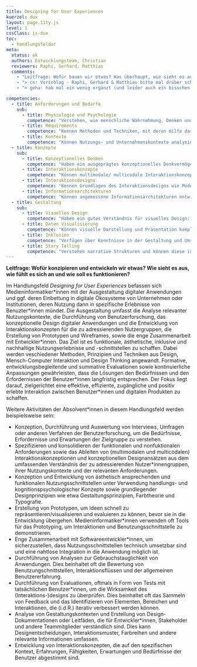 ```yaml
---
title: Designing for User Experiences
kuerzel: dux
layout: page.11ty.js
level: 1
cssClass: is-dux
toc:
  - handlungsfelder
meta:
  status: ok
  authors: Entwicklungsteam, Christian
  reviewers: Raphi, Gerhard, Matthias
  comments:
    - "Leitfrage: Wofür bauen wir etwas? Was überhaupt, wie sieht es aus, wie fühlt es sich an und wie soll es funktionieren?"
    - "> cn: Vorschlag - Raphi, Gerhard & Matthias bitte mal drüber schauen"
    - "> geha: hab mal ein wenig ergänzt (und leider auch ein bisschen an den Kompetenzen rumgeschrieben  -> Benutzerflüsse durch Handlungs- und Interaktionsflüssen ersetzt und Zugänglichkeit reingenommen)"

competencies:
  - title: Anforderungen und Bedarfe
    sub:
      - title: Physiologie und Psychologie
        competence: "Verstehen, wie menschliche Wahrnehmung, Denken und Handeln, Kommunikation und Interaktion funktioniert."
      - title: Requirements
        competence: "Kennen Methoden und Techniken, mit deren Hilfe das Verhalten, die Bedürfnisse, Erfordernisse und die Erwartungen der BenutzerInnen verstanden, erfasst und nutzbar gemacht werden können und können diese anwenden."
      - title: Kontexte
        competence: "Können Nutzungs- und Unternehmenskontexte analysieren und deren Auswirkungen auf Medienwahl und -ausgestaltung erörtern."
  - title: Konzepte
    sub:
      - title: Konzeptionelles Denken
        competence: "Haben ein ausgeprägtes konzeptionelles Denkvermögen entwickelt, um komplexe Probleme zu analysieren, innovative Lösungsansätze zu konzipieren und diese in verständliche und erfahrbare Konzepte zu überführen."
      - title: Interaktionskonzepte
        competence: "Können multimodale/ multicodale Interaktionskonzepte unter Berücksichtigung von Benutzercharakteristika, zu adressierenden Nutzungskontexten, ggf. regulatorischer Rahmenbedingungen (z.B. Accessibility), Designzielsetzungen etc. erarbeiten."
      - title: Interaktionsdesigns
        competence: "Kennen Grundlagen des Interaktionsdesigns wie Modellierung von Handlungs- und Interaktionsflüssen, Erstellung von Wireframes und Prototypen, etc. und können diese in konkreten Projekten anwenden."
      - title: Informationsarchitekturen
        competence: "Können angemessene Informationsarchitekturen entwicklen, evaluieren, iterieren und optimieren."
  - title: Gestaltung
    sub:
      - title: Visuelles Design
        competence: "Haben ein gutes Verständnis für visuelles Design: Farbe, Typografie, Layout, visuelle Hierarchisierung, Designsysteme etc."
      - title: Daten Visualisierung
        competence: "Können visuelle Darstellung und Präsentation komplexer Daten und Informationen für verschiedene Zielgruppen konzipieren und erstellen."
      - title: Inklusion
        competence: "Verfügen über Kenntnisse in der Gestaltung und Umsetzung barrierefreier, inklusiver und zugänglicher Interaktionen, Systeme und Medienprodukte."
      - title: Story Telling
        competence: "Verstehen narrative Strukturen und können diese in unterschiedlichen Medien und Kontexten zum Storytelling einsetzen."
---
```



**Leitfrage: Wofür konzipieren und entwickeln wir etwas? Wie sieht es aus, wie fühlt es sich an und wie soll es funktionieren?**

Im Handlungsfeld *Designing for User Experiences* befassen sich Medieninformatiker\*innen mit der Ausgestaltung digitaler Anwendungen und ggf. deren Einbettung in digitale Ökosysteme von Unternehmen oder Institutionen, deren Nutzung dann in spezifische Erlebnisse von Benuzter\*innen mündet. Die Ausgestaltung umfasst die Analyse relevanter Nutzungskontexte, die Durchführung von Benutzerforschung, das konzeptionelle Design digitaler Anwendungen und die Entwicklung von Interaktionskonzepten für die zu adressierenden Nutzergruppen, die Erstellung von Prototypen und Wireframes, sowie die enge Zusammenarbeit mit Entwickler\*innen. Das Ziel ist es funktionale, ästhetische, inklusive und nachhaltige Nutzungserlebnisse und -schnittstellen zu schaffen. Dabei werden veschiedener Methoden, Prinzipien und Techniken aus Design, Mensch-Computer Interaktion und Design Thinking angewandt. 
Formative, entwicklungsbegleitende und summative Evaluationen sowie kontinuierliche Anpassungen gewährleisten, dass die Lösungen den Bedürfnissen und den Erfordernissen der Benutzer\*innen langfristig entsprechen. Der Fokus liegt darauf, zielgerichtet eine effektive, effiziente, zugängliche und positiv erlebte Interaktion zwischen Benutzer\*innen und digitalen Produkten zu schaffen.

Weitere Aktivitäten der Absolvent\*innen in diesem Handlungsfeld werden beispielsweise sein:

- Konzeption, Durchführung und Auswertung von Interviews, Umfragen oder anderen Verfahren der Benutzerforschung, um die Bedürfnisse, Erfordernisse und Erwartungen der Zielgruppe zu verstehen.
- Spezifizieren und konsolidieren der funktionalen und nonfuktionalen Anforderungen sowie das Ableiten von (multimodalen und multicodalen) Interaktionskonzeptionen und konzeptionellen Designansätzen aus dem umfassenden Verständnis der zu adressierenden Nutzer\*innengruppen, ihrer Nutzungskontexte und der relevanten Anforderungen.
- Konzeption und Entwicklung von ästhetisch ansprechenden und funktionalen Nutzungsschnittstellen unter Verwendung handlungs- und kognitionspsychologischer Konzepte sowie grundlegender Designprinzipien wie etwa Gestaltungsprinzipien, Farbtheorie und Typografie.
- Erstellung von Prototypen, um Ideen schnell zu repräsentieren/visualisieren und evaluieren zu können, bevor sie in die Entwicklung übergehen. Medieninformatiker\*innen verwenden oft Tools für das Prototyping, um Interaktionen und Benutzungsschnittstelle zu demonstrieren.
- Enge Zusammenarbeit mit Softwareentwickler\*innen, um sicherzustellen, dass Nutzungsschnittstellen technisch umsetzbar sind und eine nahtlose Integration in die Anwendung möglich ist.
- Durchführung von Analysen zur Gebrauchstauglichkeit von Anwendungen. Dies beinhaltet oft die Bewertung von Benutzungschnittstellen, Interaktionsflüssen und der allgemeinen Benutzererfahrung.
- Durchführung von Evaluationen, oftmals in Form von Tests mit tatsächlichen Benutzer\*innen, um die Wirksamkeit des (Interaktions-)designs zu überprüfen. Dies beinhaltet oft das Sammeln von Feedback und das Identifizieren von Elementen, Bereichen und Interaktionen, die (i.d.R.) iterativ verbessert werden können.
- Analyse von Gestaltungskontexten und Erstellung von Design-Dokumentationen oder Leitfäden, die für Entwickler\*innen, Stakeholder und andere Teammitglieder verständlich sind. Dies kann Designentscheidungen, Interaktionsmuster, Farbreihen und andere relevante Informationen umfassen.
- Entwicklung von Interaktionskonzepten, die auf den spezifischen Kontext, Erfahrungen, Fähigkeiten, Erwartungen und Bedürfnisse der Benutzer abgestimmt sind.